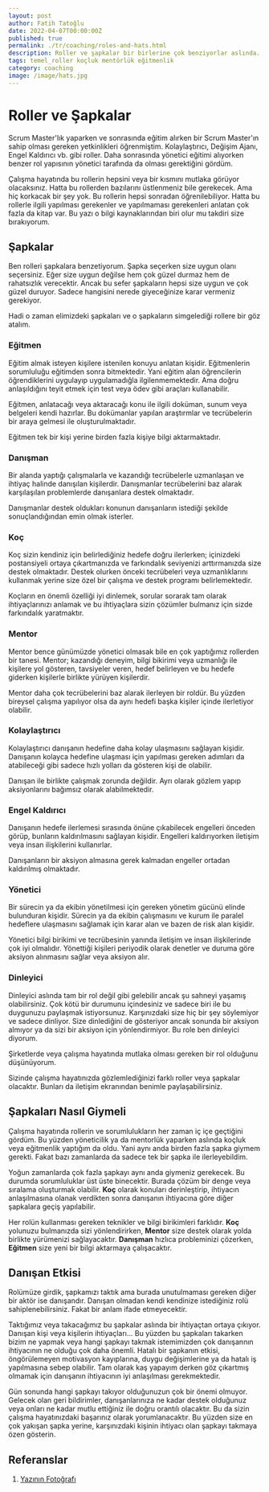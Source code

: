 ```yaml
---
layout: post
author: Fatih Tatoğlu
date: 2022-04-07T00:00:00Z
published: true
permalink: ./tr/coaching/roles-and-hats.html
description: Roller ve şapkalar bir birlerine çok benziyorlar aslında. Hangi şapkayı tercih edeceğinize, bu yazıyı okuduktan sonra daha kolay karar vereceksiniz.
tags: temel_roller koçluk mentörlük eğitmenlik
category: coaching
image: /image/hats.jpg
---
```


# Roller ve Şapkalar

Scrum Master'lık yaparken ve sonrasında eğitim alırken bir Scrum Master'ın sahip olması gereken yetkinlikleri öğrenmiştim. Kolaylaştırıcı, Değişim Ajanı, Engel Kaldırıcı vb. gibi roller. Daha sonrasında yönetici eğitimi alıyorken benzer rol yapısının yönetici tarafında da olması gerektiğini gördüm.

Çalışma hayatında bu rollerin hepsini veya bir kısmını mutlaka görüyor olacaksınız. Hatta bu rollerden bazılarını üstlenmeniz bile gerekecek. Ama hiç korkacak bir şey yok. Bu rollerin hepsi sonradan öğrenilebiliyor. Hatta bu rollerle ilgili yapılması gerekenler ve yapılmaması gerekenleri anlatan çok fazla da kitap var. Bu yazı o bilgi kaynaklarından biri olur mu takdiri size bırakıyorum.  

## Şapkalar

Ben rolleri şapkalara benzetiyorum. Şapka seçerken size uygun olanı seçersiniz. Eğer size uygun değilse hem çok güzel durmaz hem de rahatsızlık verecektir. Ancak bu sefer şapkaların hepsi size uygun ve çok güzel duruyor. Sadece hangisini nerede giyeceğinize karar vermeniz gerekiyor.

Hadi o zaman elimizdeki şapkaları ve o şapkaların simgelediği rollere bir göz atalım.

### Eğitmen

Eğitim almak isteyen kişilere istenilen konuyu anlatan kişidir. Eğitmenlerin sorumluluğu eğitimden sonra bitmektedir. Yani eğitim alan öğrencilerin öğrendiklerini uygulayıp uygulamadığla ilgilenmemektedir. Ama doğru anlaşıldığını teyit etmek için test veya ödev gibi araçları kullanabilir.

Eğitmen, anlatacağı veya aktaracağı konu ile ilgili doküman, sunum veya belgeleri kendi hazırlar. Bu dokümanlar yapılan araştırmlar ve tecrübelerin bir araya gelmesi ile oluşturulmaktadır.

Eğitmen tek bir kişi yerine birden fazla kişiye bilgi aktarmaktadır.

### Danışman

Bir alanda yaptığı çalışmalarla ve kazandığı tecrübelerle uzmanlaşan ve ihtiyaç halinde danışılan kişilerdir. Danışmanlar tecrübelerini baz alarak karşılaşılan problemlerde danışanlara destek olmaktadır.

Danışmanlar destek oldukları konunun danışanların istediği şekilde sonuçlandığından emin olmak isterler.

### Koç

Koç sizin kendiniz için belirlediğiniz hedefe doğru ilerlerken; içinizdeki postansiyeli ortaya çıkartmanızda ve farkındalık seviyenizi arttırmanızda size destek olmaktadır. Destek olurken önceki tecrübeleri veya uzmanlıklarını kullanmak yerine size özel bir çalışma ve destek programı belirlemektedir.

Koçların en önemli özelliği iyi dinlemek, sorular sorarak tam olarak ihtiyaçlarınızı anlamak ve bu ihtiyaçlara sizin çözümler bulmanız için sizde farkındalık yaratmaktır.

### Mentor

Mentor bence günümüzde yönetici olmasak bile en çok yaptığımız rollerden bir tanesi. Mentor; kazandığı deneyim, bilgi bikirimi veya uzmanlığı ile kişilere yol gösteren, tavsiyeler veren, hedef belirleyen ve bu hedefe giderken kişilerle birlikte yürüyen kişilerdir.

Mentor daha çok tecrübelerini baz alarak ilerleyen bir roldür. Bu yüzden bireysel çalışma yapılıyor olsa da aynı hedefi başka kişiler içinde ilerletiyor olabilir.

### Kolaylaştırıcı

Kolaylaştırıcı danışanın hedefine daha kolay ulaşmasını sağlayan kişidir. Danışanın kolayca hedefine ulaşması için yapılması gereken adımları da atabileceği gibi sadece hızlı yolları da gösteren kişi de olabilir.

Danışan ile birlikte çalışmak zorunda değildir. Ayrı olarak gözlem yapıp aksiyonlarını bağımsız olarak alabilmektedir.

### Engel Kaldırıcı

Danışanın hedefe ilerlemesi sırasında önüne çıkabilecek engelleri önceden görüp, bunların kaldırılmasını sağlayan kişidir. Engelleri kaldırıyorken iletişim veya insan ilişkilerini kullanırlar.

Danışanların bir aksiyon almasına gerek kalmadan engeller ortadan kaldırılmış olmaktadır.

### Yönetici

Bir sürecin ya da ekibin yönetilmesi için gereken yönetim gücünü elinde bulunduran kişidir. Sürecin ya da ekibin çalışmasını ve kurum ile paralel hedeflere ulaşmasını sağlamak için karar alan ve bazen de risk alan kişidir.

Yönetici bilgi birikimi ve tecrübesinin yanında iletişim ve insan ilişkilerinde çok iyi olmalıdır. Yönettiği kişileri periyodik olarak denetler ve duruma göre aksiyon alınmasını sağlar veya aksiyon alır.

### Dinleyici

Dinleyici aslında tam bir rol değil gibi gelebilir ancak şu sahneyi yaşamış olabilirsiniz. Çok kötü bir durumunu içindesiniz ve sadece biri ile bu duygunuzu paylaşmak istiyorsunuz. Karşınızdaki size hiç bir şey söylemiyor ve sadece dinliyor. Size dinlediğini de gösteriyor ancak sonunda bir aksiyon almıyor ya da sizi bir aksiyon için yönlendirmiyor. Bu role ben dinleyici diyorum.

Şirketlerde veya çalışma hayatında mutlaka olması gereken bir rol olduğunu düşünüyorum.

Sizinde çalışma hayatınızda gözlemlediğinizi farklı roller veya şapkalar olacaktır. Bunları da iletişim ekranından benimle paylaşabilirsiniz.

## Şapkaları Nasıl Giymeli

Çalışma hayatında rollerin ve sorumlulukların her zaman iç içe geçtiğini gördüm. Bu yüzden yöneticilik ya da mentorlük yaparken aslında koçluk veya eğitmenlik yaptığım da oldu. Yani aynı anda birden fazla şapka giymem gerekti. Fakat bazı zamanlarda da sadece tek bir şapka ile ilerleyebildim.

Yoğun zamanlarda çok fazla şapkayı aynı anda giymeniz gerekecek. Bu durumda sorumluluklar üst üste binecektir. Burada çözüm bir denge veya sıralama oluşturmak olabilir. **Koç** olarak konuları derinleştirip, ihtiyacın anlaşılmasına olanak verdikten sonra danışanın ihtiyacına göre diğer şapkalara geçiş yapılabilir.

Her rolün kullanması gereken teknikler ve bilgi birikimleri farklıdır. **Koç** yolunuzu bulmanızda sizi yönlendirirken, **Mentor** size destek olarak yolda birlikte yürümenizi sağlayacaktır. **Danışman** hızlıca probleminizi çözerken, **Eğitmen** size yeni bir bilgi aktarmaya çalışacaktır.

## Danışan Etkisi

Rolümüze girdik, şapkamızı taktık ama burada unutulmaması gereken diğer bir aktör ise danışandır. Danışan olmadan kendi kendinize istediğiniz rolü sahiplenebilirsiniz. Fakat bir anlam ifade etmeyecektir.

Taktığımız veya takacağımız bu şapkalar aslında bir ihtiyaçtan ortaya çıkıyor. Danışan kişi veya kişilerin ihtiyaçları... Bu yüzden bu şapkaları takarken bizim ne yapmak veya hangi şapkayı takmak istemimizden çok danışannın ihtiyacının ne olduğu çok daha önemli. Hatalı bir şapkanın etkisi, öngörülemeyen motivasyon kayıplarına, duygu değişimlerine ya da hatalı iş yapılmasına sebep olabilir. Tam olarak kaş yapayım derken göz çıkartmış olmamak için danışanın ihtiyacının iyi anlaşılması gerekmektedir.

Gün sonunda hangi şapkayı takıyor olduğunuzun çok bir önemi olmuyor. Gelecek olan geri bildirimler, danışanlarınıza ne kadar destek olduğunuz veya onları ne kadar mutlu ettiğiniz ile doğru orantılı olacaktır. Bu da sizin çalışma hayatınızdaki başarınız olarak yorumlanacaktır. Bu yüzden size en çok yakışan şapka yerine, karşınızdaki kişinin ihtiyacı olan şapkayı takmaya özen gösterin.

## Referanslar

1. [Yazının Fotoğrafı](https://www.pexels.com/tr-tr/fotograf/rafta-karisik-renkli-kapak-lotu-396777/ "Yazının Fotoğrafı")
